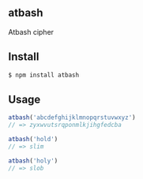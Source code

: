 ## atbash

Atbash cipher

## Install

```bash
$ npm install atbash
```

## Usage

```js
atbash('abcdefghijklmnopqrstuvwxyz')
// => zyxwvutsrqponmlkjihgfedcba

atbash('hold')
// => slim

atbash('holy')
// => slob
```
